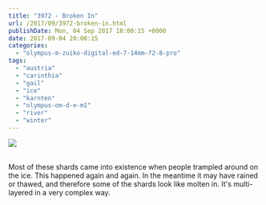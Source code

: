 ```yaml
---
title: "3972 - Broken In"
url: /2017/09/3972-broken-in.html
publishDate: Mon, 04 Sep 2017 18:00:15 +0000
date: 2017-09-04 20:00:15
categories: 
  - "olympus-m-zuiko-digital-ed-7-14mm-f2-8-pro"
tags: 
  - "austria"
  - "carinthia"
  - "gail"
  - "ice"
  - "karnten"
  - "olympus-om-d-e-m1"
  - "river"
  - "winter"
---
```

<div class="container">
<div class="center"><a target="_blank" href="https://d25zfm9zpd7gm5.cloudfront.net/1200x1200/2017/20170108_134017_lr.jpg"><img class="webfeedsFeaturedVisual" src="https://d25zfm9zpd7gm5.cloudfront.net/0600x0600/2017/20170108_134017_lr.jpg" /></a></div>
</div>
<br />

Most of these shards came into existence when people trampled around on the ice. This happened again and again. In the meantime it may have rained or thawed, and therefore some of the shards look like molten in. It's multi-layered in a very complex way.
